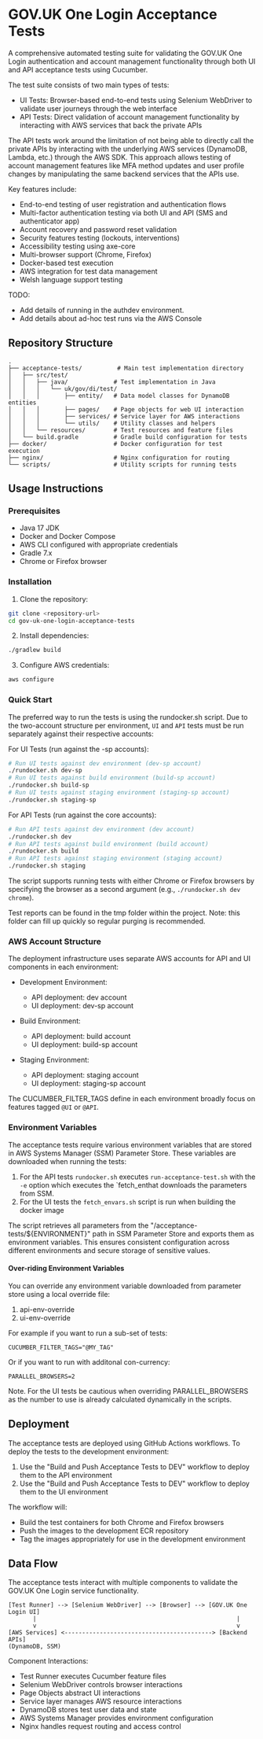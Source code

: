 # GOV.UK One Login Acceptance Tests

A comprehensive automated testing suite for validating the GOV.UK One Login authentication and account management functionality through both UI and API acceptance tests using Cucumber.

The test suite consists of two main types of tests:
- UI Tests: Browser-based end-to-end tests using Selenium WebDriver to validate user journeys through the web interface
- API Tests: Direct validation of account management functionality by interacting with AWS services that back the private APIs

The API tests work around the limitation of not being able to directly call the private APIs by interacting with the underlying AWS services (DynamoDB, Lambda, etc.) through the AWS SDK. This approach allows testing of account management features like MFA method updates and user profile changes by manipulating the same backend services that the APIs use.

Key features include:
- End-to-end testing of user registration and authentication flows
- Multi-factor authentication testing via both UI and API (SMS and authenticator app)
- Account recovery and password reset validation
- Security features testing (lockouts, interventions)
- Accessibility testing using axe-core
- Multi-browser support (Chrome, Firefox)
- Docker-based test execution
- AWS integration for test data management
- Welsh language support testing

TODO:
- Add details of running in the authdev environment.
- Add details about ad-hoc test runs via the AWS Console

## Repository Structure
```
.
├── acceptance-tests/          # Main test implementation directory
│   ├── src/test/
│   │   ├── java/             # Test implementation in Java
│   │   │   └── uk/gov/di/test/
│   │   │       ├── entity/   # Data model classes for DynamoDB entities
│   │   │       ├── pages/    # Page objects for web UI interaction
│   │   │       ├── services/ # Service layer for AWS interactions
│   │   │       └── utils/    # Utility classes and helpers
│   │   └── resources/        # Test resources and feature files
│   └── build.gradle          # Gradle build configuration for tests
├── docker/                   # Docker configuration for test execution
├── nginx/                    # Nginx configuration for routing
└── scripts/                  # Utility scripts for running tests
```

## Usage Instructions

### Prerequisites
- Java 17 JDK
- Docker and Docker Compose
- AWS CLI configured with appropriate credentials
- Gradle 7.x
- Chrome or Firefox browser

### Installation

1. Clone the repository:
```bash
git clone <repository-url>
cd gov-uk-one-login-acceptance-tests
```

2. Install dependencies:
```bash
./gradlew build
```

3. Configure AWS credentials:
```bash
aws configure
```

### Quick Start

The preferred way to run the tests is using the rundocker.sh script. Due to the two-account structure per environment, `UI` and `API` tests must be run separately against their respective accounts:

For UI Tests (run against the -sp accounts):
```bash
# Run UI tests against dev environment (dev-sp account)
./rundocker.sh dev-sp
# Run UI tests against build environment (build-sp account)
./rundocker.sh build-sp
# Run UI tests against staging environment (staging-sp account)
./rundocker.sh staging-sp
```

For API Tests (run against the core accounts):
```bash
# Run API tests against dev environment (dev account)
./rundocker.sh dev
# Run API tests against build environment (build account)
./rundocker.sh build
# Run API tests against staging environment (staging account)
./rundocker.sh staging
```

The script supports running tests with either Chrome or Firefox browsers by specifying the browser as a second argument (e.g., `./rundocker.sh dev chrome`).

Test reports can be found in the tmp folder within the project.  Note: this folder can fill up quickly so regular purging is recommended.

### AWS Account Structure

The deployment infrastructure uses separate AWS accounts for API and UI components in each environment:

- Development Environment:
    - API deployment: dev account
    - UI deployment: dev-sp account

- Build Environment:
    - API deployment: build account
    - UI deployment: build-sp account

- Staging Environment:
    - API deployment: staging account
    - UI deployment: staging-sp account

The CUCUMBER_FILTER_TAGS define in each environment broadly focus on features tagged `@UI` or `@API`.

### Environment Variables

The acceptance tests require various environment variables that are stored in AWS Systems Manager (SSM) Parameter Store.
These variables are downloaded when running the tests:

1. For the API tests `rundocker.sh` executes `run-acceptance-test.sh` with the `-e` option which executes the `fetch_enthat downloads the parameters from SSM.
2. For the UI tests the `fetch_envars.sh` script is run when building the docker image

The script retrieves all parameters from the "/acceptance-tests/${ENVIRONMENT}" path in SSM Parameter Store and exports them as environment variables. This ensures consistent configuration across different environments and secure storage of sensitive values.

#### Over-riding Environment Variables

You can override any environment variable downloaded from parameter store using a local override file:

1. api-env-override
2. ui-env-override

For example if you want to run a sub-set of tests:

```shell
CUCUMBER_FILTER_TAGS="@MY_TAG"
```

Or if you want to run with additonal con-currency:

```shell
PARALLEL_BROWSERS=2
```

Note.  For the UI tests be cautious when overriding PARALLEL_BROWSERS as the number to use is already calculated dynamically in the scripts.

## Deployment

The acceptance tests are deployed using GitHub Actions workflows. To deploy the tests to the development environment:

1. Use the "Build and Push Acceptance Tests to DEV" workflow to deploy them to the API environment
2. Use the "Build and Push Acceptance Tests to DEV" workflow to deploy them to the UI environment

The workflow will:
- Build the test containers for both Chrome and Firefox browsers
- Push the images to the development ECR repository
- Tag the images appropriately for use in the development environment

## Data Flow
The acceptance tests interact with multiple components to validate the GOV.UK One Login service functionality.

```ascii
[Test Runner] --> [Selenium WebDriver] --> [Browser] --> [GOV.UK One Login UI]
       |                                                         |
       v                                                         v
[AWS Services] <------------------------------------------> [Backend APIs]
(DynamoDB, SSM)
```

Component Interactions:
- Test Runner executes Cucumber feature files
- Selenium WebDriver controls browser interactions
- Page Objects abstract UI interactions
- Service layer manages AWS resource interactions
- DynamoDB stores test user data and state
- AWS Systems Manager provides environment configuration
- Nginx handles request routing and access control
